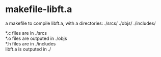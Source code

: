 # makefile-libft.a
a makefile to compile libft.a, with a directories: ./srcs/ ./objs/ ./includes/

*.c files are in ./srcs  
*.o files are outputed in ./objs  
*.h files are in ./includes  
libft.a is outputed in ./  
